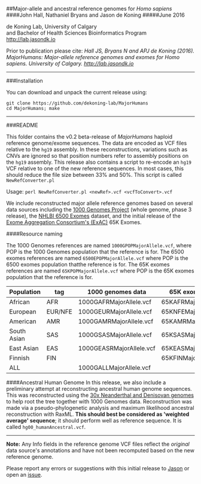 ##Major-allele and ancestral reference genomes for *Homo sapiens*
####John Hall, Nathaniel Bryans and Jason de Koning
#####June 2016

de Koning Lab, University of Calgary <BR>
and Bachelor of Health Sciences Bioinformatics Program  <BR>
http://lab.jasondk.io  <BR>

Prior to publication please cite: *Hall JS, Bryans N and APJ de Koning (2016). MajorHumans: Major-allele reference genomes and exomes for Homo sapiens. University of Calgary. http://lab.jasondk.io*

---

###Installation

You can download and unpack the current release using:
```
git clone https://github.com/dekoning-lab/MajorHumans
cd MajorHumans; make
```

---
###README

This folder contains the v0.2 beta-release of *MajorHumans* haploid reference genome/exome sequences. The data are encoded as VCF files relative to the `hg19` assembly. In these reconstructions, variations such as CNVs are ignored  so that position numbers refer to assembly positions on the `hg19` assembly. This release also contains a script to re-encode an `hg19` VCF relative to one of the new reference sequences. In most cases, this should reduce the file size between 33% and 50%. This script is called `NewRefConverter.pl`

   Usage: `perl NewRefConverter.pl <newRef>.vcf <vcfToConvert>.vcf`

We include reconstructed major allele reference genomes based on several data sources including the [1000 Genomes Project](http://www.1000genomes.org) (whole genome, phase 3 release), the [NHLBI 6500 Exomes](http://evs.gs.washington.edu/EVS/) dataset, and the initial release of the [Exome Aggregation Consortium's (ExAC)](http://exac.broadinstitute.org) 65K Exomes.

####Resource naming

The 1000 Genomes references are named `1000GPOPMajorAllele.vcf`, where POP is the 1000 Genomes population that the reference is for. The 6500 exomes references are named `6500EPOPMajorAllele.vcf` where POP is the 6500 exomes population thatthe reference is for. The 65K exomes references are named `65KPOPMajorAllele.vcf` where POP is the 65K exomes population that the reference is for.

|Population | tag | 1000 genomes data | 65K exomes data|6500 exomes data|
|---|---|---|---|---|
|African|AFR|1000GAFRMajorAllele.vcf|65KAFRMajorAllele.vcf|6500AFRMajorAllele.vcf|
|European|EUR/NFE| 1000GEURMajorAllele.vcf| 65KNFEMajorAllele.vcf|6500EURMajorAllele.vcf|
|American|AMR|1000GAMRMajorAllele.vcf|65KAMRMajorAllele.vcf|
|South Asian|SAS| 1000GSASMajorAllele.vcf| 65KSASMajorAllele.vcf|
|East Asian|EAS| 1000GEASRMajorAllele.vcf| 65KEASMajorAllele.vcf|
|Finnish|FIN| | 65KFINMajorAllele.vcf| |
|ALL| |1000GALLMajorAllele.vcf| | |

####Ancestral Human Genome
In this release, we also include a preliminary attempt at reconstructing ancestral human genome sequences. This was reconstructed using the [30x Neanderthal and Denisovan genomes](http://www.eva.mpg.de/neandertal/index.html) to help root the tree together with 1000 Genomes data. Reconstruction was made via a pseudo-phylogenetic analysis and maximum likelihood ancestral reconstruction with RaxML. **This should best be considered as 'weighted average' sequence**; it should perform well as reference sequence. It is called `hg00_humanAncestral.vcf`.

---

**Note:** Any Info fields in the reference genome VCF files reflect the *original* data source's annotations and have not been recomputed based on the new reference genome.

Please report any errors or suggestions with this initial release to [Jason](mailto:jason.dekoning@ucalgary.ca) or open an [issue](https://github.com/dekoning-lab/MajorHumans/issues/new).
